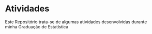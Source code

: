# Atividades

Este Repositório trata-se de algumas atividades desenvolvidas durante minha Graduação de Estatística
